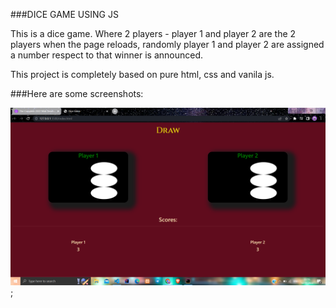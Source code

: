 ###DICE GAME USING JS

This is a dice game. Where 2 players - player 1 and player 2 are the 2 players
when the page reloads, randomly player 1 and player 2 are assigned a number respect to that
winner is announced.

This project is completely based on pure html, css and vanila js.

###Here are some screenshots:

![Screenshot](img.png);